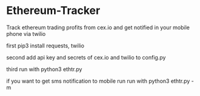 # Ethereum-Tracker
Track ethereum trading profits from cex.io and get notified in your mobile phone via twilio

first 
pip3 install requests, twilio

second
add api key and secrets of cex.io and twilio to config.py

third
run with python3 ethtr.py

if you want to get sms notification to mobile run 
run with python3 ethtr.py -m
